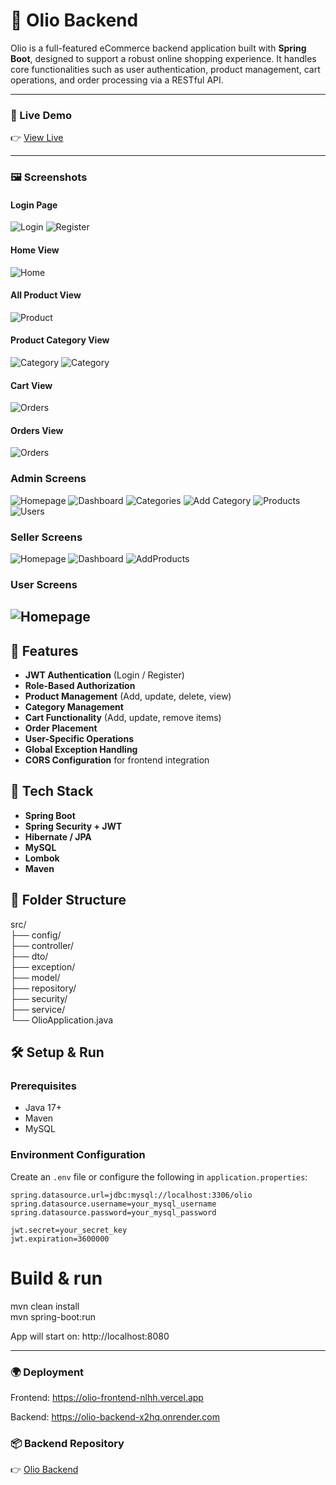 # 🛒 Olio Backend

Olio is a full-featured eCommerce backend application built with **Spring Boot**, designed to support a robust online shopping experience. It handles core functionalities such as user authentication, product management, cart operations, and order processing via a RESTful API.

---

### 🚀 Live Demo

👉 [View Live](https://olio-frontend-nlhh.vercel.app/)
<!-- 🔐 Admin login enabled (read-only view for public users) -->

---

### 🖼️ Screenshots

#### Login Page

![Login](screenshots/Login.png)
![Register](screenshots/Register.png)

#### Home View

![Home](screenshots/Home.png)

#### All Product View

![Product](screenshots/Products.png)

#### Product Category View

![Category](screenshots/Category1.png)
![Category](screenshots/Category2.png)

#### Cart View

![Orders](screenshots/Cart.png)

#### Orders View

![Orders](screenshots/Orders.png)

### Admin Screens

![Homepage](screenshots/AdminHome.png)
![Dashboard](screenshots/AdminDashboard.png)
![Categories](screenshots/AdminCategories.png)
![Add Category](screenshots/AdminAddCategory.png)
![Products](screenshots/AdminProducts.png)
![Users](screenshots/AdminUsers.png)

### Seller Screens

![Homepage](screenshots/SellerHome.png)
![Dashboard](screenshots/SellerDashboard.png)
![AddProducts](screenshots/SellerAddProduct.png)

### User Screens

![Homepage](screenshots/UserHome.png)
---

## 🚀 Features

- **JWT Authentication** (Login / Register)
- **Role-Based Authorization**
- **Product Management** (Add, update, delete, view)
- **Category Management**
- **Cart Functionality** (Add, update, remove items)
- **Order Placement**
- **User-Specific Operations**
- **Global Exception Handling**
- **CORS Configuration** for frontend integration

## 🧰 Tech Stack

- **Spring Boot**
- **Spring Security + JWT**
- **Hibernate / JPA**
- **MySQL**
- **Lombok**
- **Maven**

## 📁 Folder Structure

src/  
├── config/   
├── controller/  
├── dto/  
├── exception/  
├── model/  
├── repository/  
├── security/  
├── service/  
└── OlioApplication.java


## 🛠️ Setup & Run

### Prerequisites

- Java 17+
- Maven
- MySQL

### Environment Configuration

Create an `.env` file or configure the following in `application.properties`:

```properties
spring.datasource.url=jdbc:mysql://localhost:3306/olio
spring.datasource.username=your_mysql_username
spring.datasource.password=your_mysql_password

jwt.secret=your_secret_key
jwt.expiration=3600000
```

# Build & run
mvn clean install  
mvn spring-boot:run

App will start on: http://localhost:8080

---

### 🌍 Deployment

Frontend: https://olio-frontend-nlhh.vercel.app

Backend: https://olio-backend-x2hq.onrender.com

### 📦 Backend Repository

👉 [Olio Backend](https://github.com/evoAB/olio-backend)